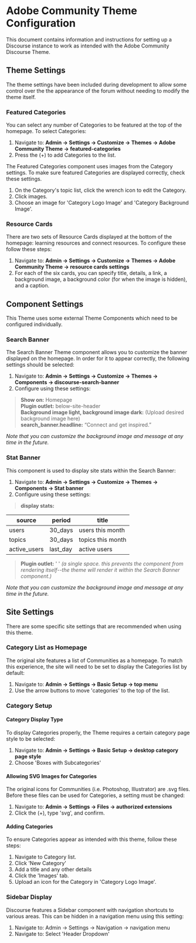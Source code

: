 # Adobe Community Theme Configuration

This document contains information and instructions for setting up a Discourse instance to work as intended with the Adobe Community Discourse Theme.

## Theme Settings

The theme settings have been included during development to allow some control over the the appearance of the forum without needing to modify the theme itself.

### Featured Categories

You can select any number of Categories to be featured at the top of the homepage. To select Categories:

1. Navigate to: **Admin -> Settings -> Customize -> Themes -> Adobe Community Theme -> featured-categories**
2. Press the (+) to add Categories to the list.

The Featured Categories component uses images from the Category settings. To make sure featured Categories are displayed correctly, check these settings.

1. On the Category's topic list, click the wrench icon to edit the Category.
2. Click images.
3. Choose an image for 'Category Logo Image' and 'Category Background Image'.

### Resource Cards

There are two sets of Resource Cards displayed at the bottom of the homepage: learning resources and connect resources. To configure these follow these steps:

1. Navigate to: **Admin -> Settings -> Customize -> Themes -> Adobe Community Theme -> resource cards settings**
2. For each of the six cards, you can specify title, details, a link, a background image, a background color (for when the image is hidden), and a caption.

## Component Settings

This Theme uses some external Theme Components which need to be configured individually.

### Search Banner

The Search Banner Theme component allows you to customize the banner displayed on the homepage. In order for it to appear correctly, the following settings should be selected:

1. Navigate to: **Admin -> Settings -> Customize -> Themes -> Components -> discourse-search-banner**
2. Configure using these settings:

> **Show on:** Homepage\
> **Plugin outlet:** below-site-header\
> **Background image light, background image dark:** (Upload desired background image here)\
> **search_banner.headline:** “Connect and get inspired.”

_Note that you can customize the background image and message at any time in the future._

### Stat Banner

This component is used to display site stats within the Search Banner:

1. Navigate to: **Admin -> Settings -> Customize -> Themes -> Components -> Stat banner**
2. Configure using these settings:

> **display stats:**

| source       | period   | title             |
| ------------ | -------- | ----------------- |
| users        | 30_days  | users this month  |
| topics       | 30_days  | topics this month |
| active_users | last_day | active users      |

> **Plugin outlet:** ' ' _(a single space. this prevents the component from rendering itself--the theme will render it within the Search Banner component.)_

_Note that you can customize the background image and message at any time in the future._

## Site Settings

There are some specific site settings that are recommended when using this theme.

### Category List as Homepage

The original site features a list of Communities as a homepage. To match this experience, the site will need to be set to display the Categories list by default:

1. Navigate to: **Admin -> Settings -> Basic Setup -> top menu**
2. Use the arrow buttons to move 'categories' to the top of the list.

### Category Setup

#### Category Display Type

To display Categories properly, the Theme requires a certain category page style to be selected:

1. Navigate to: **Admin -> Settings -> Basic Setup -> desktop category page style**
2. Choose 'Boxes with Subcategories'

#### Allowing SVG Images for Categories

The original icons for Communities (i.e. Photoshop, Illustrator) are .svg files. Before these files can be used for Categories, a setting must be changed:

1. Navigate to: **Admin -> Settings -> Files -> authorized extensions**
2. Click the (+), type 'svg', and confirm.

#### Adding Categories

To ensure Categories appear as intended with this theme, follow these steps:

1. Navigate to Category list.
2. Click 'New Category'
3. Add a title and any other details
4. Click the 'Images' tab.
5. Upload an icon for the Category in 'Category Logo Image'.

### Sidebar Display

Discourse features a Sidebar component with navigation shortcuts to various areas. This can be hidden in a navigation menu using this setting:

1. Navigate to: Admin -> Settings -> Navigation -> navigation menu
2. Navigate to: Select 'Header Dropdown'
